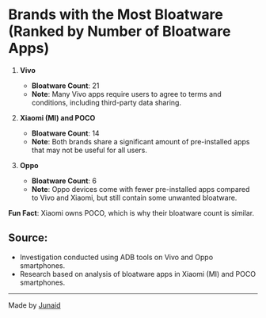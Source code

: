 # Brands with the Most Bloatware (Ranked by Number of Bloatware Apps)

1. **Vivo**

   - **Bloatware Count**: 21
   - **Note**: Many Vivo apps require users to agree to terms and conditions, including third-party data sharing.

2. **Xiaomi (MI) and POCO**

   - **Bloatware Count**: 14
   - **Note**: Both brands share a significant amount of pre-installed apps that may not be useful for all users.

3. **Oppo**
   - **Bloatware Count**: 6
   - **Note**: Oppo devices come with fewer pre-installed apps compared to Vivo and Xiaomi, but still contain some unwanted bloatware.

**Fun Fact**: Xiaomi owns POCO, which is why their bloatware count is similar.

## Source:

- Investigation conducted using ADB tools on Vivo and Oppo smartphones.
- Research based on analysis of bloatware apps in Xiaomi (MI) and POCO smartphones.

---

Made by [Junaid](https://abujuni.dev)
